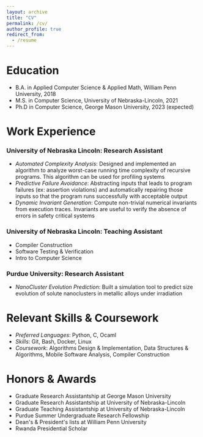 ```yaml
---
layout: archive
title: "CV"
permalink: /cv/
author_profile: true
redirect_from:
  - /resume
---
```


Education
======
* B.A. in Applied Computer Science & Applied Math, William Penn University, 2018
* M.S. in Computer Science, University of Nebraska-Lincoln, 2021
* Ph.D in Computer Science, George Mason University, 2023 (expected)

Work Experience
======
### University of Nebraska Lincoln: Research Assistant
  * *Automated Complexity Analysis*: Designed and implemented an algorithm to analyze worst-case running time complexity of recursive programs. This algorithm can be used for profiling systems
  * *Predictive Failure Avoidance*: Abstracting inputs that leads to program failures (ex: assertion violations) and automatically repairing those inputs so that the program runs successfully with acceptable output
  * *Dynamic Invariant Generation*: Compute non-trivial numerical invariants from execution traces. Invariants are useful to verify the absence of errors in safety critical systems

### University of Nebraska Lincoln: Teaching Assistant
  * Compiler Construction
  * Software Testing & Verification
  * Intro to Computer Science

### Purdue University: Research Assistant
  * *NanoCluster Evolution Prediction*: Built a simulation tool to predict size evolution of solute nanoclusters in metallic alloys under irradiation
  
Relevant Skills & Coursework
======
  * *Preferred Languages*: Python, C, Ocaml
  * *Skills*: Git, Bash, Docker, Linux
  * *Coursework*: Algorithms Design & Implementation, Data Structures & Algorithms, Mobile Software Analysis, Compiler Construction

Honors & Awards
======
  * Graduate Research Assistantship at George Mason University
  * Graduate Research Assistantship at University of Nebraska-Lincoln
  * Graduate Teaching Assistantship at University of Nebraska-Lincoln
  * Purdue Summer Undergraduate Research Fellowship
  * Dean's & President's lists at William Penn University
  * Rwanda Presidential Scholar
